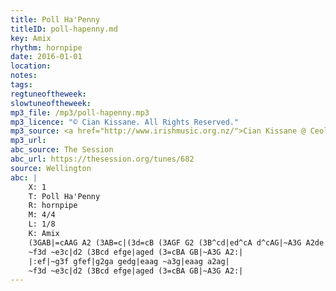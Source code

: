 ```yaml
---
title: Poll Ha'Penny
titleID: poll-hapenny.md
key: Amix
rhythm: hornpipe
date: 2016-01-01
location:
notes:
tags:
regtuneoftheweek:
slowtuneoftheweek:
mp3_file: /mp3/poll-hapenny.mp3
mp3_licence: "© Cian Kissane. All Rights Reserved."
mp3_source: <a href="http://www.irishmusic.org.nz/">Cian Kissane @ Ceol Aneas 2016</a>
mp3_url:
abc_source: The Session
abc_url: https://thesession.org/tunes/682
source: Wellington
abc: |
    X: 1
    T: Poll Ha'Penny
    R: hornpipe
    M: 4/4
    L: 1/8
    K: Amix
    (3GAB|=cAAG A2 (3AB=c|(3d=cB (3AGF G2 (3B^cd|ed^cA d^cAG|~A3G A2de|
    ~f3d ~e3c|d2 (3Bcd efge|aged (3=cBA GB|~A3G A2:|
    |:ef|~g3f gfef|g2ga gedg|eaag ~a3g|eaag a2ag|
    ~f3d ~e3c|d2 (3Bcd efge|aged (3=cBA GB|~A3G A2:|
---
```

